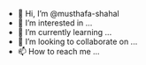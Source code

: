 - 👋 Hi, I’m @musthafa-shahal
- 👀 I’m interested in ...
- 🌱 I’m currently learning ...
- 💞️ I’m looking to collaborate on ...
- 📫 How to reach me ...

<!---
musthafa-shahal/musthafa-shahal is a ✨ special ✨ repository because its `README.md` (this file) appears on your GitHub profile.
You can click the Preview link to take a look at your changes.
--->
